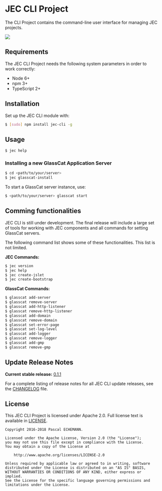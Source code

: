 # JEC CLI Project

The CLI Project contains the command-line user interface for managing JEC projects.

[![][jec-logo]][jec-url]

## Requirements

The JEC CLI Project needs the following system parameters in order to work correctly:

- Node 6+
- npm 3+
- TypeScript 2+

## Installation

Set up the JEC CLI module with:

```bash
$ [sudo] npm install jec-cli -g
```

## Usage

```bash
$ jec help
```

### Installing a new GlassCat Application Server

```bash
$ cd <path/to/your/server>
$ jec glasscat-install
```

To start a GlassCat server instance, use:

```bash
$ <path/to/your/server> glasscat start
```

## Comming functionalities

JEC CLI is still under development. The final release will include a large set of tools for working with JEC components and all commands for setting GlassCat servers.

The following command list shows some of these functionalities. This list is not limited.

**JEC Commands:**

```bash
$ jec version
$ jec help
$ jec create-jslet
$ jec create-bootstrap
```

**GlassCat Commands:**

```bash
$ glasscat add-server
$ glasscat remove-server
$ glasscat add-http-listener
$ glasscat remove-http-listener
$ glasscat add-domain
$ glasscat remove-domain
$ glasscat set-error-page
$ glasscat set-log-level
$ glasscat add-logger
$ glasscat remove-logger
$ glasscat add-gmp
$ glasscat remove-gmp
```

## Update Release Notes

**Current stable release:** [0.1.1](CHANGELOG.md#jec-cli-0.1.1)
 
For a complete listing of release notes for all JEC CLI update releases, see the [CHANGELOG](CHANGELOG.md) file. 

## License
This JEC CLI Project is licensed under Apache 2.0. Full license text is available in [LICENSE](LICENSE).

```
Copyright 2016-2018 Pascal ECHEMANN.

Licensed under the Apache License, Version 2.0 (the "License");
you may not use this file except in compliance with the License.
You may obtain a copy of the License at

    http://www.apache.org/licenses/LICENSE-2.0

Unless required by applicable law or agreed to in writing, software
distributed under the License is distributed on an "AS IS" BASIS,
WITHOUT WARRANTIES OR CONDITIONS OF ANY KIND, either express or implied.
See the License for the specific language governing permissions and
limitations under the License.
```

[jec-url]: https://github.com/pechemann/JEC
[jec-logo]: https://raw.githubusercontent.com/pechemann/JEC/master/assets/jec-logos/jec-logo.png